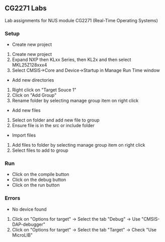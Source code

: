 ## CG2271 Labs

Lab assignments for NUS module CG2271 (Real-Time Operating Systems)

### Setup
- Create new project
 1) Create new project
 2) Expand NXP then KLxx Series, then KL2x and then select MKL25Z128xxx4
 3) Select CMSIS->Core and Device->Startup in Manage Run Time window 

- Add new directories
 1) Right click on "Target Souce 1"
 2) Click on "Add Group"
 3) Rename folder by selecting manage group item on right click

- Add new files
 1) Select on folder and add new file to group
 2) Ensure file is in the src or include folder
 
- Import files
 1) Add files to folder by selecting manage group item on right click
 2) Select files to add to group
 
### Run
- Click on the compile button
- Click on the debug button
- Click on the run button

### Errors
- No device found
 1) Click on "Options for target" -> Select the tab "Debug" -> Use "CMSIS-DAP-debugger"
 2) Click on "Options for target" -> Select the tab "Target" -> Check "Use MicroLIB"
